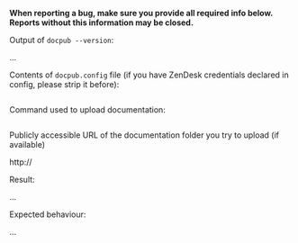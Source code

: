 **When reporting a bug, make sure you provide all required info below. Reports without this information may be closed.**


Output of `docpub --version`:

...

Contents of `docpub.config` file (if you have ZenDesk credentials declared in config, please strip it before):

```json

```

Command used to upload documentation:

```
```

Publicly accessible URL of the documentation folder you try to upload (if available)

http://

Result:

...

Expected behaviour:

...
